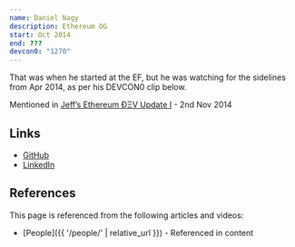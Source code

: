 ```yaml
---
name: Daniel Nagy
description: Ethereum OG
start: Oct 2014
end: ???
devcon0: "1270"
---
```


That was when he started at the EF, but he was watching for the sidelines from Apr 2014, as per his DEVCON0 clip below.

Mentioned in [Jeff’s Ethereum ÐΞV Update I](https://blog.ethereum.org/2014/11/02/jeffs-ethereum-dev-update) - 2nd Nov 2014

## Links
- [GitHub](https://github.com/nagydani)
- [LinkedIn](https://www.linkedin.com/in/daniel-a-nagy-4b52962/)

## References

This page is referenced from the following articles and videos:

- [People]({{ '/people/' | relative_url }}) - Referenced in content
